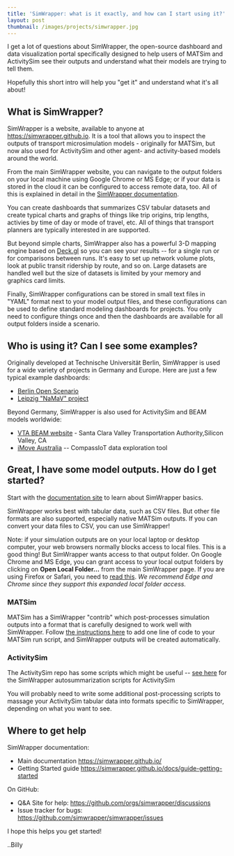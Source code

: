 ```yaml
---
title: 'SimWrapper: what is it exactly, and how can I start using it?'
layout: post
thumbnail: /images/projects/simwrapper.jpg
---
```


I get a lot of questions about SimWrapper, the open-source dashboard and data visualization portal specifically designed to help users of MATSim and ActivitySim see their outputs and understand what their models are trying to tell them.

Hopefully this short intro will help you "get it" and understand what it's all about!

## What is SimWrapper?

SimWrapper is a website, available to anyone at https://simwrapper.github.io. It is a tool that allows you to inspect the outputs of transport microsimulation models - originally for MATSim, but now also used for ActivitySim and other agent- and activity-based models around the world.

From the main SimWrapper website, you can navigate to the output folders on your local machine using Google Chrome or MS Edge; or if your data is stored in the cloud it can be configured to access remote data, too. All of this is explained in detail in the [SimWrapper documentation](https://simwrapper.github.io/docs).

You can create dashboards that summarizes CSV tabular datasets and create typical charts and graphs of things like trip origins, trip lengths, activies by time of day or mode of travel, etc. All of things that transport planners are typically interested in are supported.

But beyond simple charts, SimWrapper also has a powerful 3-D mapping engine based on [Deck.gl](https://deck.gl) so you can see your results -- for a single run or for comparisons between runs. It's easy to set up network volume plots, look at public transit ridership by route, and so on. Large datasets are handled well but the size of datasets is limited by your memory and graphics card limits.

Finally, SimWrapper configurations can be stored in small text files in "YAML" format next to your model output files, and these configurations can be used to define standard modeling dashboards for projects. You only need to configure things once and then the dashboards are available for all output folders inside a scenario.

## Who is using it? Can I see some examples?

Originally developed at Technische Universität Berlin, SimWrapper is used for a wide variety of projects in Germany and Europe. Here are just a few typical example dashboards:

- [Berlin Open Scenario](https://simwrapper.github.io/site/public/de/berlin/berlin-v6.3/output/berlin-v6.3-10pct)
- [Leipzig "NaMaV" project](https://vsp.berlin/simwrapper/public/de/leipzig/projects/namav/v1.3.1/drt-city-wide)

Beyond Germany, SimWrapper is also used for ActivitySim and BEAM models worldwide:

- [VTA BEAM website](https://simwrapper.github.io/beam/files/vta-scen_30pct_Berryessa_S2S_updated__2024-01-17_21-46-26_wug) - Santa Clara Valley Transportation Authority,Silicon Valley, CA
- [iMove Australia](https://imove.billyc.cc/explore) -- CompassIoT data exploration tool

## Great, I have some model outputs. How do I get started?

Start with the [documentation site](https://simwrapper.github.io/docs) to learn about SimWrapper basics.

SimWrapper works best with tabular data, such as CSV files. But other file formats are also supported, especially native MATSim outputs. If you can convert your data files to CSV, you can use SimWrapper!

Note: if your simulation outputs are on your local laptop or desktop computer, your web browsers normally blocks access to local files. This is a good thing! But SimWrapper wants access to that output folder. On Google Chrome and MS Edge, you can grant access to your local output folders by clicking on **Open Local Folder...** from the main SimWrapper page. If you are using Firefox or Safari, you need to [read this](https://simwrapper.github.io/docs/file-management#local-folders-on-your-computer). _We recommend Edge and Chrome since they support this expanded local folder access._

### MATSim

MATSim has a SimWrapper "contrib" which post-processes simulation outputs into a format that is carefully designed to work well with SimWrapper. Follow [the instructions here](https://github.com/matsim-org/matsim-libs/tree/master/contribs/simwrapper) to add one line of code to your MATSim run script, and SimWrapper outputs will be created automatically.

### ActivitySim

The ActivitySim repo has some scripts which might be useful -- [see here](https://github.com/ActivitySim/activitysim/blob/ecb00b545a703497be712fafe021c0e47c5b73a4/docs/users-guide/visualization.rst#L4) for the SimWrapper autosummarization scripts for ActivitySim

You will probably need to write some additional post-processing scripts to massage your ActivitySim tabular data into formats specific to SimWrapper, depending on what you want to see.

## Where to get help

SimWrapper documentation:

- Main documentation <https://simwrapper.github.io/>
- Getting Started guide <https://simwrapper.github.io/docs/guide-getting-started>

On GitHub:

- Q&A Site for help: <https://github.com/orgs/simwrapper/discussions>
- Issue tracker for bugs: <https://github.com/simwrapper/simwrapper/issues>

I hope this helps you get started!

..Billy
